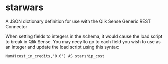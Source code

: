 # starwars
A JSON dictionary definition for use with the Qlik Sense Generic REST Connector

When setting fields to integers in the schema, it would cause the load script to break in Qlik Sense.  You may neey to go to each field you wish to use as an integer and update the load script using this syntax:
```
Num#(cost_in_credits,'0.0') AS starship_cost
```
